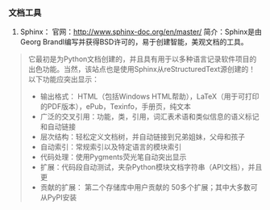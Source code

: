 ### 文档工具

1. Sphinx：
官网：http://www.sphinx-doc.org/en/master/
简介：Sphinx是由Georg Brandl编写并获得BSD许可的，易于创建智能，美观文档的工具。
>    它最初是为Python文档创建的，并且具有用于以多种语言记录软件项目的出色功能。当然，该站点也是使用Sphinx从reStructuredText源创建的！以下功能应突出显示：
>  - 输出格式： HTML（包括Windows HTML帮助），LaTeX（用于可打印的PDF版本），ePub，Texinfo，手册页，纯文本
>  - 广泛的交叉引用：功能，类，引用，词汇表术语和类似信息的语义标记和自动链接
>  - 层次结构：轻松定义文档树，并自动链接到兄弟姐妹，父母和孩子
>  - 自动索引：常规索引以及特定语言的模块索引
>  - 代码处理：使用Pygments荧光笔自动突出显示
>  - 扩展：代码段自动测试，夹杂Python模块文档字符串（API文档），并且 更
>  - 贡献的扩展： 第二个存储库中用户贡献的 50多个扩展；其中大多数可从PyPI安装
